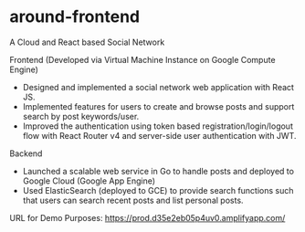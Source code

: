 # around-frontend
A Cloud and React based Social Network

Frontend (Developed via Virtual Machine Instance on Google Compute Engine)
- Designed and implemented a social network web application with React JS. 
- Implemented features for users to create and browse posts and support search by post keywords/user.
- Improved the authentication using token based registration/login/logout flow with React Router v4 and server-side user authentication with JWT. 

Backend
- Launched a scalable web service in Go to handle posts and deployed to Google Cloud (Google App Engine) 
- Used ElasticSearch (deployed to GCE) to provide search functions such that users can search recent posts and list personal posts.

URL for Demo Purposes: https://prod.d35e2eb05p4uv0.amplifyapp.com/
